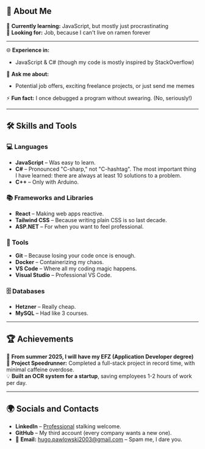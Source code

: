 ## 🚀 About Me

🌱 **Currently learning:** JavaScript, but mostly just procrastinating  
💼 **Looking for:** Job, because I can't live on ramen forever  

---

🌐 **Experience in:**
- JavaScript & C# (though my code is mostly inspired by StackOverflow)  

💬 **Ask me about:**
- Potential job offers, exciting freelance projects, or just send me memes  

⚡ **Fun fact:** I once debugged a program without swearing. (No, seriously!)  

---

## 🛠 Skills and Tools  

### 💻 Languages  
- **JavaScript** – Was easy to learn.  
- **C#** – Pronounced "C-sharp," not "C-hashtag". The most important thing I have learned: there are always at least 10 solutions to a problem.  
- **C++** – Only with Arduino.  

### 📚 Frameworks and Libraries  
- **React** – Making web apps reactive.  
- **Tailwind CSS** – Because writing plain CSS is so last decade.  
- **ASP.NET** – For when you want to feel professional.  

### 🔧 Tools  
- **Git** – Because losing your code once is enough.  
- **Docker** – Containerizing my chaos.  
- **VS Code** – Where all my coding magic happens.  
- **Visual Studio** – Professional VS Code.  

### 🗄 Databases  
- **Hetzner** – Really cheap.  
- **MySQL** – Had like 3 courses.  

---

## 🏆 Achievements  
🏅 **From summer 2025, I will have my EFZ (Application Developer degree)**  
🚀 **Project Speedrunner:** Completed a full-stack project in record time, with minimal caffeine overdose.  
💡 **Built an OCR system for a startup**, saving employees 1-2 hours of work per day.  

---

## 🌍 Socials and Contacts  
- **LinkedIn** – [Professional](https://www.linkedin.com/in/hugo-pawlowski-98248b225/) stalking welcome.  
- **GitHub** – My third account (every company wants a new one).  
- 📧 **Email:** [hugo.pawlowski2003@gmail.com](mailto:hugo.pawlowski2003@gmail.com) – Spam me, I dare you.  
